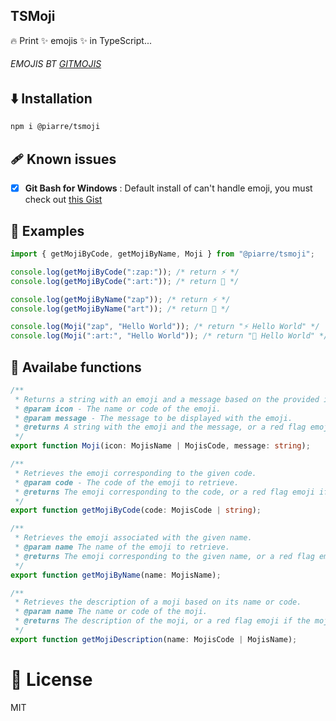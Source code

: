 ## TSMoji

🔥 Print ✨ emojis ✨ in TypeScript...

###### <i>EMOJIS BT [GITMOJIS](https://gitmoji.dev/)</i>

## ⬇️ Installation

```bash
npm i @piarre/tsmoji
```

## 🩹 Known issues
- [x] <strong>Git Bash for Windows</strong> : Default install of can't handle emoji, you must check out [this Gist](https://gist.github.com/OlivierLDff/766ea2be17e35fb7794f2a2a9ab5fb44)

## 🚨 Examples

```ts
import { getMojiByCode, getMojiByName, Moji } from "@piarre/tsmoji";

console.log(getMojiByCode(":zap:")); /* return ⚡️ */
console.log(getMojiByCode(":art:")); /* return 🎨 */

console.log(getMojiByName("zap")); /* return ⚡️ */
console.log(getMojiByName("art")); /* return 🎨 */

console.log(Moji("zap", "Hello World")); /* return "⚡️ Hello World" */
console.log(Moji(":art:", "Hello World")); /* return "🎨 Hello World" */
```

## 🔧 Availabe functions
```ts
/**
 * Returns a string with an emoji and a message based on the provided icon and message.
 * @param icon - The name or code of the emoji.
 * @param message - The message to be displayed with the emoji.
 * @returns A string with the emoji and the message, or a red flag emoji if the emoji is unknown.
 */
export function Moji(icon: MojisName | MojisCode, message: string);
```
```ts
/**
 * Retrieves the emoji corresponding to the given code.
 * @param code - The code of the emoji to retrieve.
 * @returns The emoji corresponding to the code, or a red flag emoji if the code is unknown.
 */
export function getMojiByCode(code: MojisCode | string);
```
```ts
/**
 * Retrieves the emoji associated with the given name.
 * @param name The name of the emoji to retrieve.
 * @returns The emoji corresponding to the given name, or a red flag emoji if the name is unknown.
 */
export function getMojiByName(name: MojisName);
```
```ts
/**
 * Retrieves the description of a moji based on its name or code.
 * @param name The name or code of the moji.
 * @returns The description of the moji, or a red flag emoji if the moji is unknown.
 */
export function getMojiDescription(name: MojisCode | MojisName);
```

# 🔐 License

MIT
